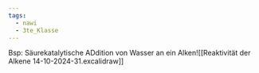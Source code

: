 ```yaml
---
tags:
  - nawi
  - 3te_Klasse
---
```

Bsp: Säurekatalytische ADdition von Wasser an ein Alken![[Reaktivität der Alkene 14-10-2024-31.excalidraw]]